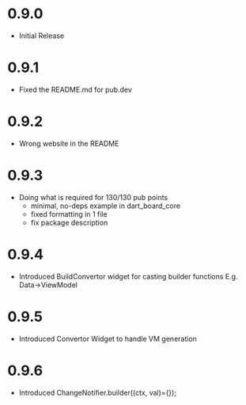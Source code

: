 # 0.9.0
- Initial Release

# 0.9.1
 - Fixed the README.md for pub.dev

# 0.9.2
 - Wrong website in the README

# 0.9.3
 - Doing what is required for 130/130 pub points
   * minimal, no-deps example in dart_board_core
   * fixed formatting in 1 file
   * fix package description

# 0.9.4
 - Introduced BuildConvertor widget for casting builder functions
   E.g. Data->ViewModel

# 0.9.5
- Introduced Convertor Widget to handle VM generation

# 0.9.6
- Introduced ChangeNotifier.builder((ctx, val)={});